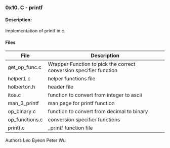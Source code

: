 ### 0x10. C - printf

#### Description:
Implementation of printf in c.  

#### Files
File | Description
---|---
get_op_func.c | Wrapper Function to pick the correct conversion specifier function
helper1.c | helper functions file
holberton.h | header file
itoa.c | function to convert from integer to ascii
man_3_printf | man page for printf function
op_binary.c | function to convert from decimal to binary
op_functions.c | conversion specifier functions
printf.c | _printf function file

Authors
Leo Byeon
Peter Wu
